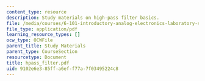 ```yaml
---
content_type: resource
description: Study materials on high-pass filter basics.
file: /media/courses/6-101-introductory-analog-electronics-laboratory-spring-2007/9102e6e385ffa6eff77a7f03495224c8_hpass_filter.pdf
file_type: application/pdf
learning_resource_types: []
ocw_type: OCWFile
parent_title: Study Materials
parent_type: CourseSection
resourcetype: Document
title: hpass_filter.pdf
uid: 9102e6e3-85ff-a6ef-f77a-7f03495224c8
---
```

